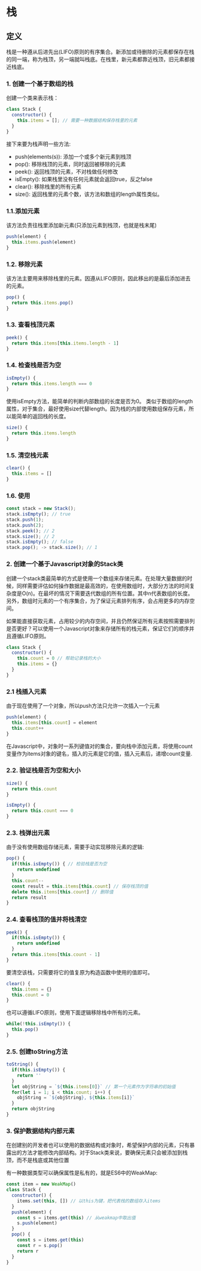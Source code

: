 # 栈

## 定义

栈是一种遵从后进先出(LIFO)原则的有序集合。新添加或待删除的元素都保存在栈的同一端，称为栈顶，另一端就叫栈底。在栈里，新元素都靠近栈顶，旧元素都接近栈底。

### 1. 创建一个基于数组的栈

创建一个类来表示栈：

```javascript
class Stack {
  constructor() {
    this.items = []; // 需要一种数据结构保存栈里的元素
  }
}
```

接下来要为栈声明一些方法:

* push(elements(s)): 添加一个或多个新元素到栈顶
* pop(): 移除栈顶的元素，同时返回被移除的元素
* peek(): 返回栈顶的元素，不对栈做任何修改
* isEmpty(): 如果栈里没有任何元素就会返回true，反之false
* clear(): 移除栈里的所有元素
* size(): 返回栈里的元素个数，该方法和数组的length属性类似。

### 1.1.添加元素

该方法负责往栈里添加新元素(只添加元素到栈顶，也就是栈末尾)

```javascript
push(element) {
  this.items.push(element)
}
```

### 1.2. 移除元素

该方法主要用来移除栈里的元素。因遵从LIFO原则，因此移出的是最后添加进去的元素。

```javascript
pop() {
  return this.items.pop()
}
```

### 1.3. 查看栈顶元素

```javascript
peek() {
  return this.items[this.items.length - 1]
}
```

### 1.4. 检查栈是否为空

```javascript
isEmpty() {
  return this.items.length === 0
}
```

使用isEmpty方法，能简单的判断内部数组的长度是否为0。
类似于数组的length属性，对于集合，最好使用size代替length。因为栈的内部使用数组保存元素，所以能简单的返回栈的长度。

```javascript
size() {
  return this.items.length
}
```

### 1.5. 清空栈元素

```javascript
clear() {
  this.items = []
}
```

### 1.6. 使用

```javascript
const stack = new Stack();
stack.isEmpty(); // true
stack.push(1);
stack.push(2);
stack.peek(); // 2
stack.size(); // 2
stack.isEmpty(); // false
stack.pop(); -> stack.size(); // 1
```

### 2. 创建一个基于Javascript对象的Stack类

创建一个stack类最简单的方式是使用一个数组来存储元素。在处理大量数据的时候，同样需要评估如何操作数据是最高效的，在使用数组时，大部分方法的时间复杂度是O(n)。在最坏的情况下需要迭代数组的所有位置。其中n代表数组的长度。另外，数组时元素的一个有序集合，为了保证元素排列有序，会占用更多的内存空间。

如果能直接获取元素，占用较少的内存空间，并且仍然保证所有元素按照需要排列是否更好？可以使用一个Javascript对象来存储所有的栈元素，保证它们的顺序并且遵循LIFO原则。

```javascript
class Stack {
  constructor() {
    this.count = 0 // 帮助记录栈的大小
    this.items = {}
  }
}
```

### 2.1 栈插入元素

由于现在使用了一个对象，所以push方法只允许一次插入一个元素

```javascript
push(element) {
  this.items[this.count] = element
  this.count++
}
```

在Javascript中，对象时一系列键值对的集合，要向栈中添加元素，将使用count变量作为items对象的键名，插入的元素是它的值，插入元素后，递增count变量.

### 2.2. 验证栈是否为空和大小

```javascript
size() {
  return this.count
}

isEmpty() {
  return this.count === 0
}
```

### 2.3. 栈弹出元素

由于没有使用数组存储元素，需要手动实现移除元素的逻辑:

```javascript
pop() {
  if(this.isEmpty()) { // 检验栈是否为空
    return undefined
  }
  this.count--
  const result = this.items[this.count] // 保存栈顶的值
  delete this.items[this.count] // 删除值
  return result
}
```

### 2.4. 查看栈顶的值并将栈清空

```javascript
peek() {
  if(this.isEmpty()) {
    return undefined
  }
  return this.items[this.count - 1]
}
```

要清空该栈，只需要将它的值复原为构造函数中使用的值即可。

```javascript
clear() {
  this.items = {}
  this.count = 0
}
```

也可以遵循LIFO原则，使用下面逻辑移除栈中所有的元素。

```javascript
while(!this.isEmpty()) {
  this.pop()
}
```

### 2.5. 创建toString方法

```javascript
toString() {
  if(this.isEmpty()) {
    return ''
  }
  let objString = `${this.items[0]}` // 第一个元素作为字符串的初始值
  for(let i = 1; i < this.count; i++) {
    objString = `${objString}, ${this.items[i]}`
  }
  return objString
}
```

### 3. 保护数据结构内部元素

在创建别的开发者也可以使用的数据结构或对象时，希望保护内部的元素，只有暴露出的方法才能修改内部结构。对于Stack类来说，要确保元素只会被添加到栈顶，而不是栈底或其他位置

有一种数据类型可以确保属性是私有的，就是ES6中的WeakMap:

```javascript
const item = new WeakMap()
class Stack {
  constructor() {
    items.set(this, []) // 以this为键，把代表栈的数组存入items
  }
  push(element) {
    const s = items.get(this) // 从weakmap中取出值
    s.push(element)
  }
  pop() {
    const s = items.get(this)
    const r = s.pop()
    return r
  }
}
```